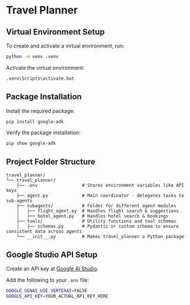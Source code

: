 # Travel Planner

## Virtual Environment Setup

To create and activate a virtual environment, run:

```sh
python -m venv .venv
```

Activate the virtual environment:

```sh
.venv\Scripts\activate.bat
```

## Package Installation

Install the required package:

```sh
pip install google-adk
```

Verify the package installation:

```sh
pip show google-adk
```

## Project Folder Structure

```
travel_planner/
└── travel_planner/
    ├── .env                 # Stores environment variables like API keys
    ├── agent.py             # Main coordinator - delegates tasks to sub-agents
    ├── subagents/           # Folder for different agent modules
    │   ├── flight_agent.py  # Handles flight search & suggestions
    │   ├── hotel_agent.py   # Handles hotel search & bookings
    ├── tools/               # Utility functions and tool schemas
    │   ├── schemas.py       # Pydantic or custom schema to ensure consistent data across agents
    └── __init__.py          # Makes travel_planner a Python package
```

## Google Studio API Setup

Create an API key at [Google AI Studio](https://aistudio.google.com/apikey).

Add the following to your `.env` file:

```sh
GOOGLE_GENAI_USE_VERTEXAI=FALSE
GOOGLE_API_KEY=YOUR_ACTUAL_API_KEY_HERE
```
